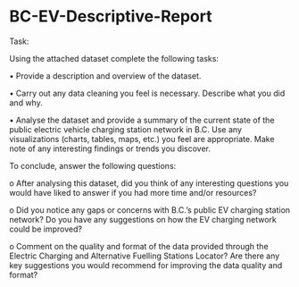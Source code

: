 # BC-EV-Descriptive-Report

Task:

Using the attached dataset complete the following tasks:

•	Provide a description and overview of the dataset. 

•	Carry out any data cleaning you feel is necessary. Describe what you did and why. 

•	Analyse the dataset and provide a summary of the current state of the public electric vehicle charging station network in B.C. Use any visualizations (charts, tables, maps, etc.) you feel are appropriate. Make note of any interesting findings or trends you discover. 


To conclude, answer the following questions:

o	After analysing this dataset, did you think of any interesting questions you would have liked to answer if you had more time and/or resources?


o	Did you notice any gaps or concerns with B.C.’s public EV charging station network? Do you have any suggestions on how the EV charging network could be improved?


o	Comment on the quality and format of the data provided through the Electric Charging and Alternative Fuelling Stations Locator? Are there any key suggestions you would recommend for improving the data quality and format?
